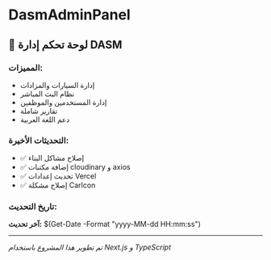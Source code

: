 # DasmAdminPanel

## 🚀 لوحة تحكم إدارة DASM

### المميزات:
- إدارة السيارات والمزادات
- نظام البث المباشر
- إدارة المستخدمين والموظفين
- تقارير شاملة
- دعم اللغة العربية

### التحديثات الأخيرة:
- ✅ إصلاح مشاكل البناء
- ✅ إضافة مكتبات cloudinary و axios
- ✅ تحديث إعدادات Vercel
- ✅ إصلاح مشكلة CarIcon

### تاريخ التحديث:
**آخر تحديث:** $(Get-Date -Format "yyyy-MM-dd HH:mm:ss")

---
*تم تطوير هذا المشروع باستخدام Next.js و TypeScript*
